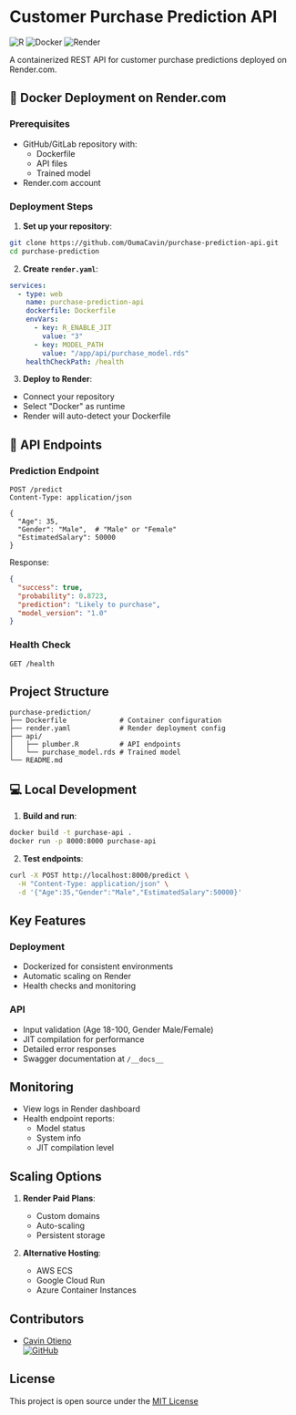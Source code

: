 # Customer Purchase Prediction API

![R](https://img.shields.io/badge/R-276DC3?style=for-the-badge&logo=r&logoColor=white)
![Docker](https://img.shields.io/badge/Docker-2496ED?style=for-the-badge&logo=docker&logoColor=white)
![Render](https://img.shields.io/badge/Render-46E3B7?style=for-the-badge&logo=render&logoColor=white)

A containerized REST API for customer purchase predictions deployed on Render.com.

## 🚀 Docker Deployment on Render.com

### Prerequisites
- GitHub/GitLab repository with:
  - Dockerfile
  - API files
  - Trained model
- Render.com account

### Deployment Steps

1. **Set up your repository**:
```bash
git clone https://github.com/OumaCavin/purchase-prediction-api.git
cd purchase-prediction
```

2. **Create `render.yaml`**:
```yaml
services:
  - type: web
    name: purchase-prediction-api
    dockerfile: Dockerfile
    envVars:
      - key: R_ENABLE_JIT
        value: "3"
      - key: MODEL_PATH
        value: "/app/api/purchase_model.rds"
    healthCheckPath: /health
```

3. **Deploy to Render**:
- Connect your repository
- Select "Docker" as runtime
- Render will auto-detect your Dockerfile

## 🔌 API Endpoints

### Prediction Endpoint
```http
POST /predict
Content-Type: application/json

{
  "Age": 35,
  "Gender": "Male",  # "Male" or "Female"
  "EstimatedSalary": 50000
}
```

Response:
```json
{
  "success": true,
  "probability": 0.8723,
  "prediction": "Likely to purchase",
  "model_version": "1.0"
}
```

### Health Check
```http
GET /health
```

## Project Structure
```
purchase-prediction/
├── Dockerfile             # Container configuration
├── render.yaml            # Render deployment config
├── api/
│   ├── plumber.R          # API endpoints
│   └── purchase_model.rds # Trained model
└── README.md
```

## 💻 Local Development

1. **Build and run**:
```bash
docker build -t purchase-api .
docker run -p 8000:8000 purchase-api
```

2. **Test endpoints**:
```bash
curl -X POST http://localhost:8000/predict \
  -H "Content-Type: application/json" \
  -d '{"Age":35,"Gender":"Male","EstimatedSalary":50000}'
```

## Key Features

### Deployment
- Dockerized for consistent environments
- Automatic scaling on Render
- Health checks and monitoring

### API
- Input validation (Age 18-100, Gender Male/Female)
- JIT compilation for performance
- Detailed error responses
- Swagger documentation at `/__docs__`

## Monitoring
- View logs in Render dashboard
- Health endpoint reports:
  - Model status
  - System info
  - JIT compilation level

## Scaling Options
1. **Render Paid Plans**:
   - Custom domains
   - Auto-scaling
   - Persistent storage

2. **Alternative Hosting**:
   - AWS ECS
   - Google Cloud Run
   - Azure Container Instances

## Contributors
- [Cavin Otieno](mailto:cavin.otieno012@gmail.com)  
[![GitHub](https://img.shields.io/badge/GitHub-100000?style=flat&logo=github)](https://github.com/OumaCavin)

## License
This project is open source under the [MIT License](https://choosealicense.com/licenses/mit/)
